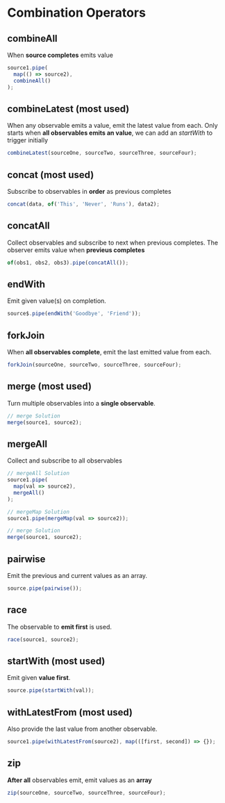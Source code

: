 # Combination Operators

## combineAll

When **source completes** emits value

```ts
source1.pipe(
  map(() => source2),
  combineAll()
);
```

## combineLatest (most used)

When any observable emits a value, emit the latest value from each.
Only starts when **all observables emits an value**, we can add an _startWith_ to trigger initially

```ts
combineLatest(sourceOne, sourceTwo, sourceThree, sourceFour);
```

## concat (most used)

Subscribe to observables in **order** as previous completes

```ts
concat(data, of('This', 'Never', 'Runs'), data2);
```

## concatAll

Collect observables and subscribe to next when previous completes.
The observer emits value when **previeus completes**

```ts
of(obs1, obs2, obs3).pipe(concatAll());
```

## endWith

Emit given value(s) on completion.

```ts
source$.pipe(endWith('Goodbye', 'Friend'));
```

## forkJoin

When **all observables complete**, emit the last emitted value from each.

```ts
forkJoin(sourceOne, sourceTwo, sourceThree, sourceFour);
```

## merge (most used)

Turn multiple observables into a **single observable**.

```ts
// merge Solution
merge(source1, source2);
```

## mergeAll

Collect and subscribe to all observables

```ts
// mergeAll Solution
source1.pipe(
  map(val => source2),
  mergeAll()
);
```

```ts
// mergeMap Solution
source1.pipe(mergeMap(val => source2));
```

```ts
// merge Solution
merge(source1, source2);
```

## pairwise

Emit the previous and current values as an array.

```ts
source.pipe(pairwise());
```

## race

The observable to **emit first** is used.

```ts
race(source1, source2);
```

## startWith (most used)

Emit given **value first**.

```ts
source.pipe(startWith(val));
```

## withLatestFrom (most used)

Also provide the last value from another observable.

```ts
source1.pipe(withLatestFrom(source2), map(([first, second]) => {});
```

## zip

**After all** observables emit, emit values as an **array**

```ts
zip(sourceOne, sourceTwo, sourceThree, sourceFour);
```
